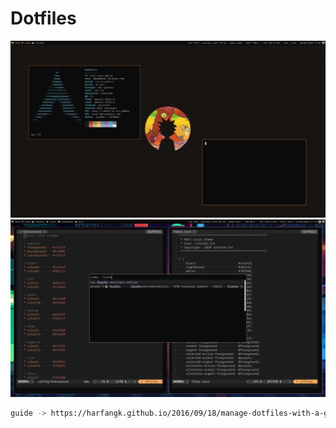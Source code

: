 # Dotfiles

![banana](./dotfiles-alt.png)
![tokyo](./dotfiles.png)

```zsh
guide -> https://harfangk.github.io/2016/09/18/manage-dotfiles-with-a-git-bare-repository.html
```
